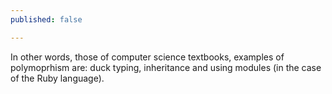 ```yaml
---
published: false

---
```


In other words, those of computer science textbooks, examples of polymoprhism are: duck typing, inheritance and using modules (in the case of the Ruby language).
